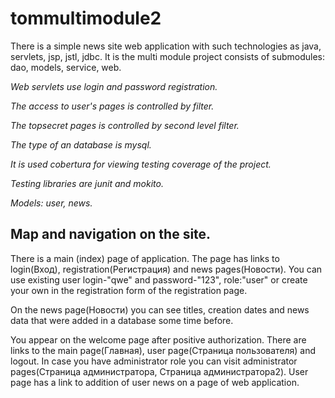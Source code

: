 # tommultimodule2
There is a simple news site web application with such technologies as java, servlets, jsp, jstl, jdbc.
It is the multi module project consists of submodules: dao, models, service, web.

*Web servlets use login and password registration.*

*The access to user's pages is controlled by filter.*

*The topsecret pages is controlled by second level filter.*

*The type of an database is mysql.*

*It is used cobertura for viewing testing coverage of the project.*

*Testing libraries are junit and mokito.*

*Models: user, news.*

Map and navigation on the site.
------------------------------

There is a main (index) page of application.
The page has links to login(Вход), registration(Регистрация) and news pages(Новости).
You can use existing user login-"qwe" and password-"123", role:"user" or 
create your own in the registration form of the registration page.

On the news page(Новости) you can see titles, creation dates and news data
that were added in a database some time before.

You appear on the welcome page after positive authorization.
There are links to the main page(Главная), user page(Страница пользователя) and logout.
In case you have administrator role you can visit administrator pages(Страница администратора, Страница администратора2).
User page has a link to addition of user news on a page of web application.
 

